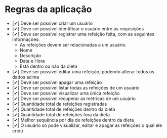 # Regras da aplicação

- [✔] Deve ser possível criar um usuário
- [✔] Deve ser possível identificar o usuário entre as requisições
- [✔] Deve ser possível registrar uma refeição feita, com as seguintes informações:
  - As refeições devem ser relacionadas a um usuário.
  - Nome
  - Descrição
  - Data e Hora
  - Está dentro ou não da dieta
- [✔] Deve ser possível editar uma refeição, podendo alterar todos os dados acima
- [✔] Deve ser possível apagar uma refeição
- [✔] Deve ser possível listar todas as refeições de um usuário
- [✔] Deve ser possível visualizar uma única refeição
- [✔] Deve ser possível recuperar as métricas de um usuário
- [✔] Quantidade total de refeições registradas
- [✔] Quantidade total de refeições dentro da dieta
- [✔] Quantidade total de refeições fora da dieta
- [✔] Melhor sequência por dia de refeições dentro da dieta
- [✔] O usuário só pode visualizar, editar e apagar as refeições o qual ele criou
